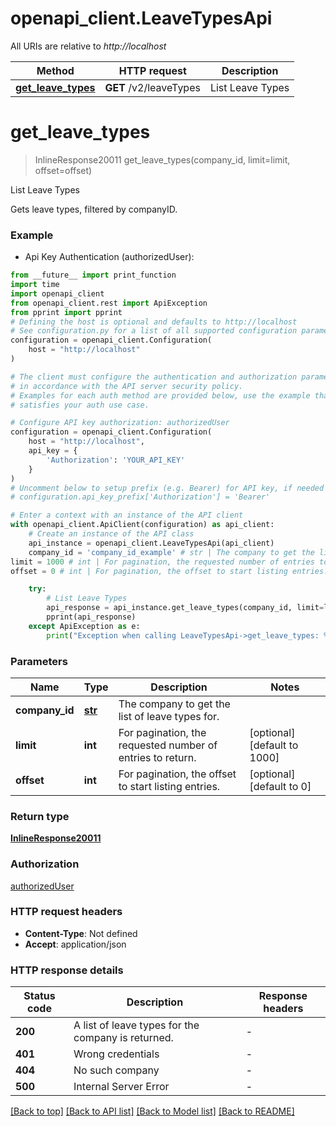 # openapi_client.LeaveTypesApi

All URIs are relative to *http://localhost*

Method | HTTP request | Description
------------- | ------------- | -------------
[**get_leave_types**](LeaveTypesApi.md#get_leave_types) | **GET** /v2/leaveTypes | List Leave Types


# **get_leave_types**
> InlineResponse20011 get_leave_types(company_id, limit=limit, offset=offset)

List Leave Types

Gets leave types, filtered by companyID.

### Example

* Api Key Authentication (authorizedUser):
```python
from __future__ import print_function
import time
import openapi_client
from openapi_client.rest import ApiException
from pprint import pprint
# Defining the host is optional and defaults to http://localhost
# See configuration.py for a list of all supported configuration parameters.
configuration = openapi_client.Configuration(
    host = "http://localhost"
)

# The client must configure the authentication and authorization parameters
# in accordance with the API server security policy.
# Examples for each auth method are provided below, use the example that
# satisfies your auth use case.

# Configure API key authorization: authorizedUser
configuration = openapi_client.Configuration(
    host = "http://localhost",
    api_key = {
        'Authorization': 'YOUR_API_KEY'
    }
)
# Uncomment below to setup prefix (e.g. Bearer) for API key, if needed
# configuration.api_key_prefix['Authorization'] = 'Bearer'

# Enter a context with an instance of the API client
with openapi_client.ApiClient(configuration) as api_client:
    # Create an instance of the API class
    api_instance = openapi_client.LeaveTypesApi(api_client)
    company_id = 'company_id_example' # str | The company to get the list of leave types for.
limit = 1000 # int | For pagination, the requested number of entries to return. (optional) (default to 1000)
offset = 0 # int | For pagination, the offset to start listing entries. (optional) (default to 0)

    try:
        # List Leave Types
        api_response = api_instance.get_leave_types(company_id, limit=limit, offset=offset)
        pprint(api_response)
    except ApiException as e:
        print("Exception when calling LeaveTypesApi->get_leave_types: %s\n" % e)
```

### Parameters

Name | Type | Description  | Notes
------------- | ------------- | ------------- | -------------
 **company_id** | [**str**](.md)| The company to get the list of leave types for. | 
 **limit** | **int**| For pagination, the requested number of entries to return. | [optional] [default to 1000]
 **offset** | **int**| For pagination, the offset to start listing entries. | [optional] [default to 0]

### Return type

[**InlineResponse20011**](InlineResponse20011.md)

### Authorization

[authorizedUser](../README.md#authorizedUser)

### HTTP request headers

 - **Content-Type**: Not defined
 - **Accept**: application/json

### HTTP response details
| Status code | Description | Response headers |
|-------------|-------------|------------------|
**200** | A list of leave types for the company is returned. |  -  |
**401** | Wrong credentials |  -  |
**404** | No such company |  -  |
**500** | Internal Server Error |  -  |

[[Back to top]](#) [[Back to API list]](../README.md#documentation-for-api-endpoints) [[Back to Model list]](../README.md#documentation-for-models) [[Back to README]](../README.md)

